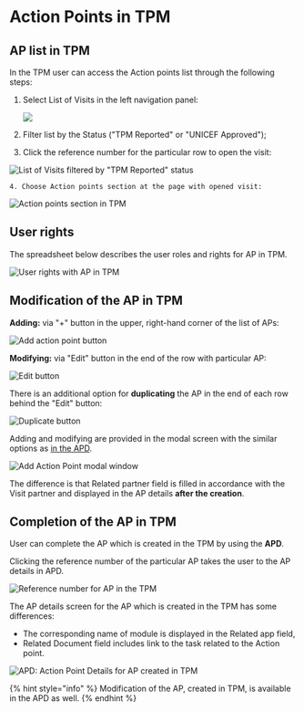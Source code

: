 # Action Points in TPM

## **AP list in TPM**

In the TPM user can access the Action points list through the following steps:

1. Select List of Visits in the left navigation panel: 

   ![](../../.gitbook/assets/1.png)

2. Filter list by the Status \("TPM Reported" or "UNICEF Approved"\);
3. Click the reference number for the particular row to open the visit: 

![List of Visits filtered by &quot;TPM Reported&quot; status](../../.gitbook/assets/58.png)

    4. Choose Action points section at the page with opened visit:

![Action points section in TPM](../../.gitbook/assets/2%20%281%29.png)

## User rights

The spreadsheet below describes the user roles and rights for AP in TPM.

![User rights with AP in TPM](../../.gitbook/assets/31%20%281%29.png)

## Modification of the AP in TPM

**Adding:** via "+" button in the upper, right-hand corner of the list of APs:

![Add action point button](../../.gitbook/assets/3.png)

**Modifying:** via "Edit" button in the end of the row with particular AP:

![Edit button](../../.gitbook/assets/4.png)

There is an additional option for **duplicating** the AP in the end of each row behind the "Edit" button:

![Duplicate button](../../.gitbook/assets/etools-google-chrome-2018-08-11-18.52.50.png)

Adding and modifying are provided in the modal screen with the similar options as [in the APD](../action-points-screens-1/how-to-add-new-action-point.md). 

![Add Action Point modal window](../../.gitbook/assets/16%20%282%29.png)

The difference is that Related partner field is filled in accordance with the Visit partner and displayed in the AP details **after the creation**. 

## Completion of the AP in TPM

User can complete the AP which is created in the TPM  by using the **APD**. 

Clicking the reference number of the particular AP takes the user to the AP details in APD.

![Reference number for AP in the TPM](../../.gitbook/assets/62.png)

The AP details screen for the AP which is created in the TPM has some differences:

* The corresponding name of module is displayed in the Related app field,
* Related Document field includes link to the task related to the Action point.

![APD: Action Point Details for AP created in TPM ](../../.gitbook/assets/6%20%283%29.png)

{% hint style="info" %}
Modification of the AP,  created in TPM,  is available in the APD as well.
{% endhint %}

  




  


